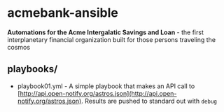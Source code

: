# acmebank-ansible
**Automations for the Acme Intergalatic Savings and Loan** - the first interplanetary financial organization built for those persons traveling the cosmos

## playbooks/
- playbook01.yml - A simple playbook that makes an API call to [http://api.open-notify.org/astros.json](http://api.open-notify.org/astros.json). Results are pushed to standard out with `debug`
